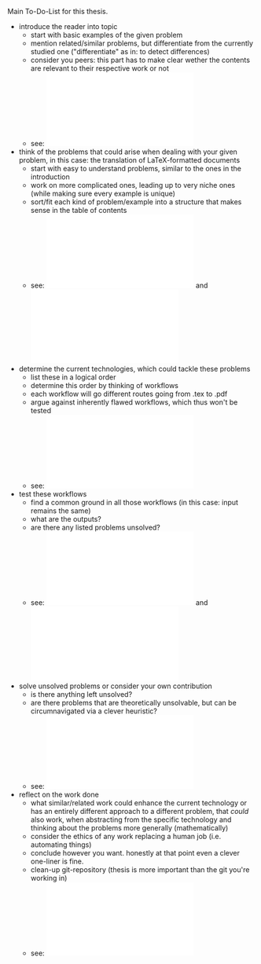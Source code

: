 Main To-Do-List for this thesis.
- introduce the reader into topic 
    - start with basic examples of the given problem
    - mention related/similar problems, but differentiate from the currently studied one ("differentiate" as in: to detect differences)
    - consider you peers: this part has to make clear wether the contents are relevant to their respective work or not
    - see: ![~/thesis/introduction](thesis/introduction/todo.md)
- think of the problems that could arise when dealing with your given problem, in this case: the translation of LaTeX-formatted documents 
    - start with easy to understand problems, similar to the ones in the introduction
    - work on more complicated ones, leading up to very niche ones (while making sure every example is unique)
    - sort/fit each kind of problem/example into a structure that makes sense in the table of contents
    - see: ![~/examples](examples/todo.md) and ![~/thesis/problems](thesis/problems/todo.md)
- determine the current technologies, which could tackle these problems
    - list these in a logical order
    - determine this order by thinking of workflows
    - each workflow will go different routes going from .tex to .pdf
    - argue against inherently flawed workflows, which thus won't be tested
    - see: ![~/thesis/technologies](thesis/technologies/todo.md)
- test these workflows
    - find a common ground in all those workflows (in this case: input remains the same)
    - what are the outputs?
    - are there any listed problems unsolved?
    - see: ![~/tests](tests/todo.md) and ![~/thesis/tests](thesis/tests/todo.md)
- solve unsolved problems or consider your own contribution
    - is there anything left unsolved?
    - are there problems that are theoretically unsolvable, but can be circumnavigated via a clever heuristic?
    - see: ![~/thesis/solution](thesis/contribution/todo.md)
- reflect on the work done
    - what similar/related work could enhance the current technology or has an entirely different approach to a different problem, that _could_ also work, when abstracting from the specific technology and thinking about the problems more generally (mathematically)
    - consider the ethics of any work replacing a human job (i.e. automating things)
    - conclude however you want. honestly at that point even a clever one-liner is fine.
    - clean-up git-repository (thesis is more important than the git you're working in)
    - see: ![~/thesis/conclusion](thesis/conclusion/todo.md)